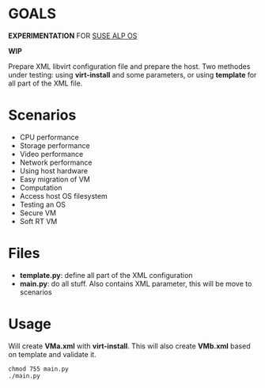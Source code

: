 # GOALS

**EXPERIMENTATION** FOR [SUSE ALP OS](https://documentation.suse.com/alp/all/)

**WIP**

Prepare XML libvirt configuration file and prepare the host.
Two methodes under testing: using **virt-install** and some parameters, or using
**template** for all part of the XML file.

# Scenarios

* CPU performance
* Storage performance
* Video performance
* Network performance
* Using host hardware
* Easy migration of VM
* Computation
* Access host OS filesystem
* Testing an OS
* Secure VM
* Soft RT VM

# Files

* **template.py**: define all part of the XML configuration
* **main.py**: do all stuff. Also contains XML parameter, this will be move to scenarios

# Usage

Will create **VMa.xml** with **virt-install**.
This will also create **VMb.xml** based on template and validate it.

```
chmod 755 main.py
./main.py
```
